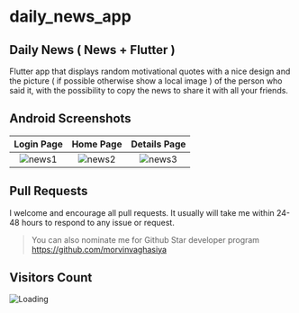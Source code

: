# daily_news_app

## Daily News ( News + Flutter )
Flutter app that displays random motivational quotes with a nice design and the
picture ( if possible otherwise show a local image ) of the person who said it, with the possibility
to copy the news to share it with all your friends. 

## Android Screenshots

  Login Page                 |   Home Page        |  Details Page
:-------------------------:|:-------------------------:|:-------------------------:
![news1](https://user-images.githubusercontent.com/102571616/212337134-868ae6fa-8ecf-4008-8c65-a09b905ff899.png) | ![news2](https://user-images.githubusercontent.com/102571616/212337409-d155c0ac-dad4-447a-a048-df16e92a0c2f.png) | ![news3](https://user-images.githubusercontent.com/102571616/212337444-c43776f6-2080-49d3-a979-4414504151b4.png)


## Pull Requests

I welcome and encourage all pull requests. It usually will take me within 24-48 hours to respond to any issue or request.

> You can also nominate me for Github Star developer program
>https://github.com/morvinvaghasiya
## Visitors Count

<img align="left" src = "https://profile-counter.glitch.me/daily_news_app/count.svg" alt ="Loading">
